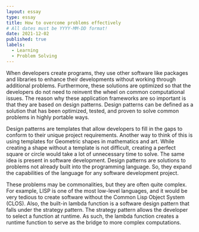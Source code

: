 ```yaml
---
layout: essay
type: essay
title: How to overcome problems effectively
# All dates must be YYYY-MM-DD format!
date: 2021-12-02
published: true
labels:
  - Learning
  - Problem Solving
---
```

	
  
When developers create programs, they use other software like packages and libraries to enhance their developments without working through additional problems. Furthermore, these solutions are optimized so that the developers do not need to reinvent the wheel on common computational issues. The reason why these application frameworks are so important is that they are based on design patterns. Design patterns can be defined as a solution that has been optimized, tested, and proven to solve common problems in highly portable ways. 

Design patterns are templates that allow developers to fill in the gaps to conform to their unique project requirements. Another way to think of this is using templates for Geometric shapes in mathematics and art. While creating a shape without a template is not difficult, creating a perfect square or circle would take a lot of unnecessary time to solve. The same idea is present in software development. Design patterns are solutions to problems not already built into the programming language. So, they expand the capabilities of the language for any software development project.

These problems may be commonalities, but they are often quite complex. For example, LISP is one of the most low-level languages, and it would be very tedious to create software without the Common Lisp Object System (CLOS). Also, the built-in lambda function is a software design pattern that falls under the strategy pattern. The strategy pattern allows the developer to select a function at runtime. As such, the lambda function creates a runtime function to serve as the bridge to more complex computations.
